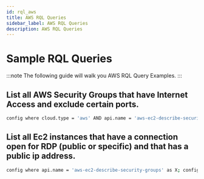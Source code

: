 ```yaml
---
id: rql_aws
title: AWS RQL Queries
sidebar_label: AWS RQL Queries
description: AWS RQL Queries
---
```


# Sample RQL Queries

:::note
The following guide will walk you AWS RQL Query Examples.
:::

## List all AWS Security Groups that have Internet Access and exclude certain ports.

```bash
config where cloud.type = 'aws' AND api.name = 'aws-ec2-describe-security-groups' AND json.rule = (ipPermissions[*].ipv4Ranges[*].cidrIp contains 0.0.0.0/0 or ipPermissions[*].ipv6Ranges[*].cidrIpv6 contains ::/0) and ipPermissions[*].fromPort does not intersect (443, 500, 4500, 9021, 9092, 8083, 8088, 8090, 8082, 8081, 2181, 2888, 3888, 3780, 3781, 40815, 40814) and ipPermissions[*].toPort does not intersect (443, 500, 4500, 9021, 9092, 8083, 8088, 8090, 8082, 8081, 2181, 2888, 3888, 3780, 3781, 40815, 40814)
```

## List all Ec2 instances that have a connection open for RDP (public or specific) and that has a public ip address.

```bash
config where api.name = 'aws-ec2-describe-security-groups' as X; config where api.name = 'aws-ec2-describe-instances' as Y; filter '$.Y.securityGroups[*].groupId contains $.X.groupId and $.Y.publicIpAddress exists and ($.X.ipPermissions[?(@.toPort==3389||@.fromPort== 3389)] size > 0 or $.X.ipPermissions[?(@.toPort== 3389||@.fromPort== 3389)] size > 0 or $.X.ipPermissions[?(@.toPort>3389&&@.fromPort<3389)] size > 0 or $.X.ipPermissions[?(@.toPort>3389&&@.fromPort<3389)] size > 0)'; show X;
```
